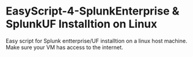 # EasyScript-4-SplunkEnterprise & SplunkUF Installtion on Linux
Easy script for Splunk entterprise/UF installtion on a linux host machine.
Make sure your VM has access to the internet. 
